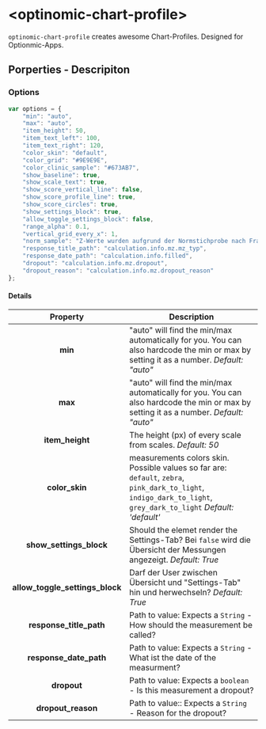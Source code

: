 # \<optinomic-chart-profile\>

`optinomic-chart-profile` creates awesome Chart-Profiles. Designed for Optionmic-Apps.

## Porperties - Descripiton
### Options


```JAVASCRIPT
var options = {
    "min": "auto",
    "max": "auto",
    "item_height": 50,
    "item_text_left": 100,
    "item_text_right": 120,
    "color_skin": "default",
    "color_grid": "#9E9E9E",
    "color_clinic_sample": "#673AB7",
    "show_baseline": true,
    "show_scale_text": true,
    "show_score_vertical_line": false,
    "show_score_profile_line": true,
    "show_score_circles": true,
    "show_settings_block": true,
    "allow_toggle_settings_block": false,
    "range_alpha": 0.1,
    "vertical_grid_every_x": 1,
    "norm_sample": "Z-Werte wurden aufgrund der Normstichprobe nach Franke (2000) berechnet (N=300).",
    "response_title_path": "calculation.info.mz.mz_typ",
    "response_date_path": "calculation.info.filled",
    "dropout": "calculation.info.mz.dropout",
    "dropout_reason": "calculation.info.mz.dropout_reason"
};
```

#### Details
| Property  |  Description  |
|:---:|---|
| __min__ | "auto" will find the min/max automatically for you. You can also hardcode the min or max by setting it as a number. _Default: "auto"_ |
| __max__ | "auto" will find the min/max automatically for you. You can also hardcode the min or max by setting it as a number. _Default: "auto"_ |
| __item_height__ | The height (px) of every scale from scales. _Default: 50_ |
| __color_skin__ | measurements colors skin. Possible values so far are: `default`, `zebra`, `pink_dark_to_light`, `indigo_dark_to_light`, `grey_dark_to_light`  _Default: 'default'_ |
| __show_settings_block__ | Should the elemet render the Settings-Tab? Bei `false` wird die Übersicht der Messungen angezeigt. _Default: True_ |
| __allow_toggle_settings_block__ | Darf der User zwischen Übersicht und "Settings-Tab" hin und herwechseln? _Default: True_ |
| __response_title_path__ | Path to value: Expects a `String` - How should the measurement be called?  |
| __response_date_path__ | Path to value: Expects a `String` - What ist the date of the measurment?  |
| __dropout__ | Path to value: Expects a `boolean` - Is this measurement a dropout?  |
| __dropout_reason__ | Path to value:: Expects a `String` - Reason for the dropout?  |
